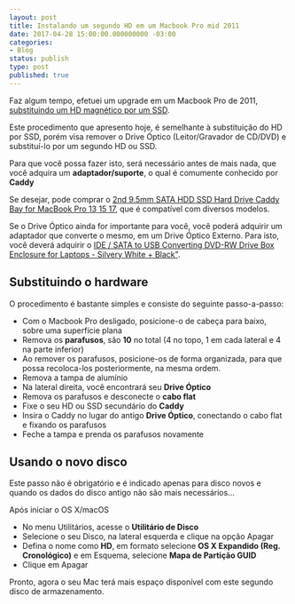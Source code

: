 ```yaml
---
layout: post
title: Instalando um segundo HD em um Macbook Pro mid 2011
date: 2017-04-28 15:00:00.000000000 -03:00
categories:
- Blog
status: publish
type: post
published: true
---
```


Faz algum tempo, efetuei um upgrade em um Macbook Pro de 2011, [substituindo um HD magnético por um SSD](http://www.maiconschmitz.com.br/blog/2015/11/11/instalando-ssd-em-macbook-pro-mid-2011.html "Substituindo um HD magnético por um SSD").

Este procedimento que apresento hoje, é semelhante à substituição do HD por SSD, porém visa remover o Drive Óptico (Leitor/Gravador de CD/DVD) e substituí-lo por um segundo HD ou SSD.

Para que você possa fazer isto, será necessário antes de mais nada, que você adquira um **adaptador/suporte**, o qual é comumente conhecido por **Caddy**

Se desejar, pode comprar o [2nd 9.5mm SATA HDD SSD Hard Drive Caddy Bay for MacBook Pro 13 15 17](http://www.dx.com/p/designer-s-2-5-sata-to-sata-hdd-ssd-caddy-for-12-7mm-optical-drive-122075?Utm_rid=70879913&Utm_source=affiliate "2nd 9.5mm SATA HDD SSD Hard Drive Caddy Bay for MacBook Pro"), que é compatível com diversos modelos.

Se o Drive Óptico ainda for importante para você, você poderá adquirir um adaptador que converte o mesmo, em um Drive Óptico Externo. Para isto, você deverá adquirir o [IDE / SATA to USB Converting DVD-RW Drive Box Enclosure for Laptops - Silvery White + Black"](http://www.dx.com/p/01-ide-sata-to-usb-converting-dvd-rw-drive-box-for-laptops-silvery-white-black-200369?Utm_rid=70879913&Utm_source=affiliate "IDE / SATA to USB Converting DVD-RW Drive Box Enclosure for Laptops - Silvery White + Black").

## Substituindo o hardware

O procedimento é bastante simples e consiste do seguinte passo-a-passo:

* Com o Macbook Pro desligado, posicione-o de cabeça para baixo, sobre uma superfície plana
* Remova os **parafusos**, são **10** no total (4 no topo, 1 em cada lateral e 4 na parte inferior)
* Ao remover os parafusos, posicione-os de forma organizada, para que possa recoloca-los posteriormente, na mesma ordem.
* Remova a tampa de alumínio
* Na lateral direita, você encontrará seu **Drive Óptico**
* Remova os parafusos e desconecte o **cabo flat**
* Fixe o seu HD ou SSD secundário do **Caddy**
* Insira o Caddy no lugar do antigo **Drive Óptico**, conectando o cabo flat e fixando os parafusos
* Feche a tampa e prenda os parafusos novamente


## Usando o novo disco

Este passo não é obrigatório e é indicado apenas para disco novos e quando os dados do disco antigo não são mais necessários...

Após iniciar o OS X/macOS

* No menu Utilitários, acesse o **Utilitário de Disco**
* Selecione o seu Disco, na lateral esquerda e clique na opção Apagar
* Defina o nome como **HD**, em formato selecione **OS X Expandido (Reg. Cronológico)** e em Esquema, selecione **Mapa de Partição GUID**
* Clique em Apagar

Pronto, agora o seu Mac terá mais espaço disponível com este segundo disco de armazenamento.